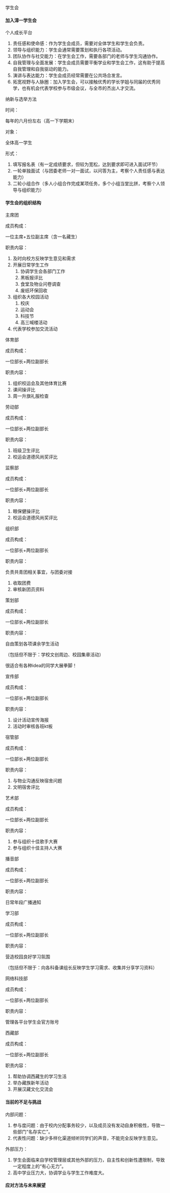 学生会

#### 加入漳一学生会

 个人成长平台

1. 责任感和使命感：作为学生会成员，需要对全体学生和学生会负责。
2. 领导与组织能力：学生会通常需要策划和执行各项活动。
3. 团队协作与社交能力：在学生会工作，需要各部门的老师与学生沟通协作。
4. 自我管理与全面发展：学生会成员需要平衡学业和学生会工作，这有助于提高自我管理和自我驱动的能力。
5. 演讲与表达能力：学生会成员经常需要在公共场合发言。
6. 拓宽视野与人脉圈：加入学生会，可以接触优秀的学长学姐与同届的优秀同学，也有机会代表学校参与市级会议，与全市的杰出人才交流。

 纳新与选举方法

  时间：

  每年的六月份左右（高一下学期末）

  对象：

  全体高一学生

  形式：

1. 填写报名表（有一定成绩要求，但较为宽松，达到要求即可进入面试环节）
2. 一轮单独面试（与团委老师一对一面试，以问答为主，考察个人责任感与表达能力）
3. 二轮小组合作（多人小组合作完成某项任务，多个小组当堂比拼，考察个人领导与组织能力）

#### 学生会的组织结构

 主席团

  成员构成：

  一位主席+五位副主席（含一名藏生）

  职责内容：

1. 及时向校方反映学生意见和需求
2. 开展日常学生工作
   1. 协调学生会各部门工作
   2. 黑板报评比
   3. 食堂及物业问卷调查
   4. 废纸环保回收
3. 组织各大校园活动
   1. 校庆
   2. 运动会
   3. 科技节
   4. 高三喊楼活动
4. 代表学校参加交流活动

 体育部

  成员构成：

  一位部长+两位副部长

  职责内容：

1. 组织校运会及其他体育比赛
2. 课间操评比
3. 周一升旗礼服检查

 劳动部

  成员构成：

  一位部长+两位副部长

  职责内容：

1. 班级卫生评比
2. 校运会道德风尚奖评比

 监察部

  成员构成：

  一位部长+两位副部长

  职责内容：

1. 眼保健操评比
2. 校运会道德风尚奖评比

 组织部

  成员构成：

  一位部长+两位副部长

  职责内容：

  负责共青团相关事宜，与团委对接

1. 收取团费
2. 审核新团员资料

 策划部

  成员构成：

  一位部长+两位副部长

  职责内容：

  自由策划各项课余学生活动

  （包括但不限于：学校文创周边、校园集章活动）

  很适合有各种idea的同学大展拳脚！

 宣传部

  成员构成：

  一位部长+两位副部长

  职责内容：

1. 设计活动宣传海报
2. 活动时审核各班kt板

 宿管部

  成员构成：

  一位部长+两位副部长

  职责内容：

1. 与物业沟通反映宿舍问题
2. 文明宿舍评比

 艺术部

  成员构成：

  一位部长+两位副部长

  职责内容：

1. 参与组织十佳歌手大赛
2. 参与组织十佳主持人大赛

 播音部

  成员构成：

  一位部长+两位副部长

  职责内容：

  日常年段广播通知

 学习部

  成员构成：

  一位部长+两位副部长

  职责内容：

  营造校园良好学习氛围

  （包括但不限于：向各科备课组长反映学生学习需求、收集并分享学习资料）

 网络科技部

  成员构成：

  一位部长+两位副部长

  职责内容：

  管理各平台学生会官方账号

 西藏部

  成员构成：

  一位部长+两位副部长

  职责内容：

1. 帮助协调西藏生的学习生活
2. 举办藏族新年活动
3. 开展汉藏文化交流会

#### 当前的不足与挑战

 内部问题：

1. 参与度问题：由于校内分配事务较少，以及成员没有发动自身积极性，导致一些部门“名存实亡”。
2. 代表性问题：缺少多样化渠道倾听同学们的声音，不能完全反映学生意见。

 外部压力：

1. 学生会面临来自学校管理层或其他外部的压力，自主性和创新性遭限制，导致一定程度上的“有心无力”。
2. 高中学业压力大，协调学业与学生工作难度大。

#### 应对方法与未来展望
